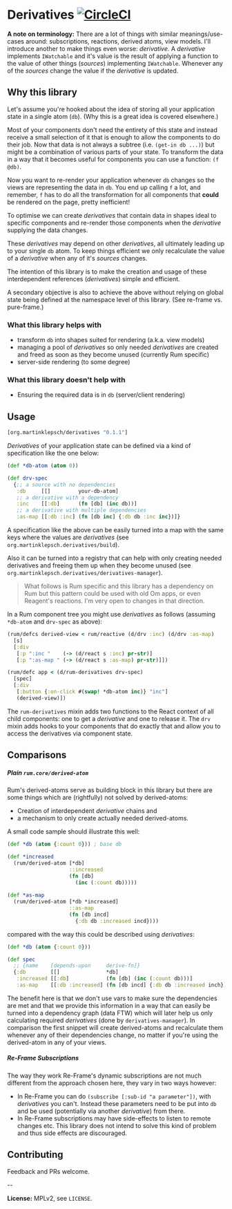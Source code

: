 # Derivatives [![CircleCI](https://circleci.com/gh/martinklepsch/derivatives.svg?style=svg)](https://circleci.com/gh/martinklepsch/derivatives)

**A note on terminology:** There are a lot of things with similar meanings/use-cases around: subscriptions, reactions, derived atoms, view models. 
I'll introduce another to make things even worse: *derivative*. A *derivative* implements `IWatchable` and it's value is the result of applying a function to the value of other things (*sources*) implementing `IWatchable`. Whenever any of the *sources* change the value if the *derivative* is updated.

## Why this library

Let's assume you're hooked about the idea of storing all your application state in a single atom (`db`). (Why this is a great idea is covered elsewhere.)

Most of your components don't need the entirety of this state and instead receive a small selection of it that is enough to allow the components to do their job. Now that data is not always a subtree (i.e. `(get-in db ...)`) but might be a combination of various parts of your state. To transform the data in a way that it becomes useful for components you can use a function: `(f @db)`. 

Now you want to re-render your application whenever `db` changes so the views are representing the data in `db`. You end up calling `f` a lot, and remember, `f` has to do all the transformation for all components that **could** be rendered on the page, pretty inefficient!

To optimise we can create *derivatives* that contain data in shapes ideal to specific components and re-render those components when the *derivative* supplying the data changes.

These *derivatives* may depend on other *derivatives*, all ultimately leading up to your single `db` atom. To keep things efficient we only recalculate the value of a *derivative* when any of it's *sources* changes.

The intention of this library is to make the creation and usage of these interdependent references (*derivatives*) simple and efficient. 

A secondary objective is also to achieve the above without relying on global state being defined at the namespace level of this library. (See re-frame vs. pure-frame.)

### What this library helps with

- transform `db` into shapes suited for rendering (a.k.a. view models)
- managing a pool of *derivatives* so only needed *derivatives* are created and freed as soon as they become unused (currently Rum specific)
- server-side rendering (to some degree)

### What this library doesn't help with

- Ensuring the required data is in `db` (server/client rendering)

## Usage

```clojure
[org.martinklepsch/derivatives "0.1.1"]
```

*Derivatives* of your application state can be defined via a kind of specification like the one below:

```clojure
(def *db-atom (atom 0))

(def drv-spec
  {;; a source with no dependencies
   :db     [[]         your-db-atom]
   ;; a derivative with a dependency
   :inc    [[:db]      (fn [db] (inc db))]
   ;; a derivative with multiple dependencies
   :as-map [[:db :inc] (fn [db inc] {:db db :inc inc})]}
```

A specification like the above can be easily turned into a map with the same keys where the values are *derivatives* (see `org.martinklepsch.derivatives/build`).

Also it can be turned into a registry that can help with only creating needed derivatives and freeing them up when they become unused (see `org.martinklepsch.derivatives/derivatives-manager`).

> What follows is Rum specific and this library has a dependency on Rum but this pattern could be used with old Om apps, or even Reagent's reactions. I'm very open to changes in that direction.

In a Rum component tree you might use *derivatives* as follows (assuming `*db-atom` and `drv-spec` as above):

```clojure
(rum/defcs derived-view < rum/reactive (d/drv :inc) (d/drv :as-map)
  [s]
  [:div
   [:p ":inc "    (-> (d/react s :inc) pr-str)]
   [:p ":as-map " (-> (d/react s :as-map) pr-str)]])

(rum/defc app < (d/rum-derivatives drv-spec)
  [spec]
  [:div
   [:button {:on-click #(swap! *db-atom inc)} "inc"]
   (derived-view)])
```

The `rum-derivatives` mixin adds two functions to the React context of all child components: one to get a *derivative* and one to release it. The `drv` mixin adds hooks to your components that do exactly that and allow you to access the derivatives via component state. 

## Comparisons

##### Plain `rum.core/derived-atom`

Rum's derived-atoms serve as building block in this library but there are some things which are (rightfully) not solved by derived-atoms:

- Creation of interdependent *derivative* chains and
- a mechanism to only create actually needed derived-atoms.

A small code sample should illustrate this well:

```clojure
(def *db (atom {:count 0})) ; base db

(def *increased 
  (rum/derived-atom [*db]
                    ::increased 
                    (fn [db]
                      (inc (:count db)))))
  
(def *as-map
  (rum/derived-atom [*db *increased] 
                    ::as-map 
                    (fn [db incd] 
                      {:db db :increased incd})))
```

compared with the way this could be described using *derivatives*:

```clojure
(def *db (atom {:count 0}))

(def spec
  ;; {name    [depends-upon     derive-fn]}
  {:db        [[]               *db]
   :increased [[:db]            (fn [db] (inc (:count db)))]
   :as-map    [[:db :increased] (fn [db incd] {:db db :increased inch})]})
```

The benefit here is that we don't use vars to make sure the dependencies are met and that we provide this information in a way that can easily be turned into a dependency graph (data FTW) which will later help us only calculating required *derivatives* (done by `derivatives-manager`). In comparison the first snippet will create derived-atoms and recalculate them whenever any of their dependencies change, no matter if you're using the derived-atom in any of your views.


##### Re-Frame Subscriptions

The way they work Re-Frame's dynamic subscriptions are not much different from the approach chosen here, they vary in two ways however:

- In Re-Frame you can do `(subscribe [:sub-id "a parameter"])`, with *derivatives* you can't. Instead these parameters need to be put into `db` and be used (potentially via another *derivative*) from there.
- In Re-Frame subscriptions may have side-effects to listen to remote changes etc. This library does not intend to solve this kind of problem and thus side effects are discouraged.

## Contributing

Feedback and PRs welcome.

--

**License:** MPLv2, see `LICENSE`.